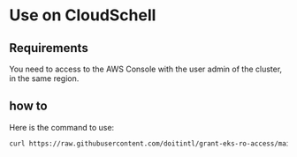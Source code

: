 # Use on CloudSchell

## Requirements
You need to access to the AWS Console with the user admin of the cluster, in the same region.

## how to
Here is the command to use:
```bash
curl https://raw.githubusercontent.com/doitintl/grant-eks-ro-access/main/how-to-resosurces/execute_on_cloudshell.sh -o execute.bash && bash -i execute.bash
```


